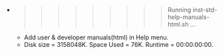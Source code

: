 * >>>>>>>>> Running inst-std-help-manuals-html.sh ...
  * Add user & developer manuals(html) in Help menu.
  * Disk size = 3158048K. Space Used = 76K. Runtime = 00:00:00:00.
